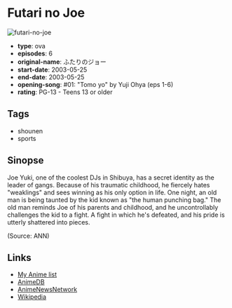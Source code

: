 # Futari no Joe

![futari-no-joe](https://cdn.myanimelist.net/images/anime/8/8086.jpg)

-   **type**: ova
-   **episodes**: 6
-   **original-name**: ふたりのジョー
-   **start-date**: 2003-05-25
-   **end-date**: 2003-05-25
-   **opening-song**: #01: "Tomo yo" by Yuji Ohya (eps 1-6)
-   **rating**: PG-13 - Teens 13 or older

## Tags

-   shounen
-   sports

## Sinopse

Joe Yuki, one of the coolest DJs in Shibuya, has a secret identity as the leader of gangs. Because of his traumatic childhood, he fiercely hates "weaklings" and sees winning as his only option in life. One night, an old man is being taunted by the kid known as "the human punching bag." The old man reminds Joe of his parents and childhood, and he uncontrollably challenges the kid to a fight. A fight in which he's defeated, and his pride is utterly shattered into pieces.

(Source: ANN)

## Links

-   [My Anime list](https://myanimelist.net/anime/4298/Futari_no_Joe)
-   [AnimeDB](http://anidb.info/perl-bin/animedb.pl?show=anime&aid=4512)
-   [AnimeNewsNetwork](http://www.animenewsnetwork.com/encyclopedia/anime.php?id=9423)
-   [Wikipedia](http://en.wikipedia.org/wiki/Joe_vs_Joe)

